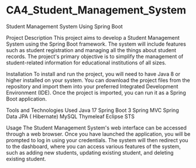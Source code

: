 # CA4_Student_Management_System
Student Management System Using Spring Boot

Project Description
This project aims to develop a Student Management System using the Spring Boot framework.
The system will include features such as student registration and managing all the things about student records.
The project's primary objective is to simplify the management of student-related information for educational institutions of all sizes.

Installation
To install and run the project, you will need to have Java 8 or higher installed on your system.
You can download the project files from the repository and import them into your preferred Integrated Development Environment (IDE).
Once the project is imported, you can run it as a Spring Boot application.

Tools and Technologies Used
  Java 17
  Spring Boot 3
  Spring MVC
  Spring Data JPA ( Hibernate)
  MySQL
  Thymeleaf
  Eclipse STS
  
Usage
The Student Management System's web interface can be accessed through a web browser.
Once you have launched the application, you will be prompted to log in using your credentials.
The system will then redirect you to the dashboard, where you can access various features of the system, such as adding new students,
updating existing student, and deleting existing student.

